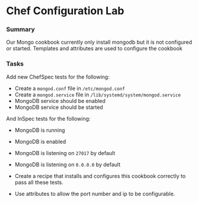 # Chef Configuration Lab


### Summary

Our Mongo cookbook currently only install mongodb but it is not configured or started. Templates and attributes are used to configure the cookbook

### Tasks

Add new ChefSpec tests for the following:

- Create a `mongod.conf` file in `/etc/mongod.conf`
- Create a `mongod.service` file in `/lib/systemd/system/mongod.service`
- MongoDB service should be enabled
- MongoDB service should be started

And InSpec tests for the following:

- MongoDB is running
- MongoDB is enabled
- MongoDB is listening on `27017` by default
- MongoDB is listening on `0.0.0.0` by default
- Create a recipe that installs and configures this cookbook correctly to pass all these tests.

- Use attributes to allow the port number and ip to be configurable.
